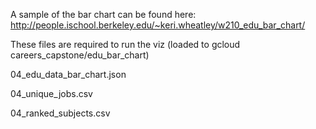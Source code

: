A sample of the bar chart can be found here: http://people.ischool.berkeley.edu/~keri.wheatley/w210_edu_bar_chart/

These files are required to run the viz (loaded to gcloud careers_capstone/edu_bar_chart)

04_edu_data_bar_chart.json

04_unique_jobs.csv

04_ranked_subjects.csv
